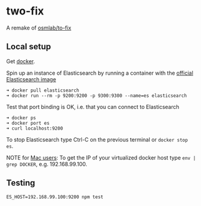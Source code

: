 # two-fix

A remake of [osmlab/to-fix](https://github.com/osmlab/to-fix-backend)

## Local setup

Get [docker](http://www.docker.com/).

Spin up an instance of Elasticsearch by running a container with the [official Elasticsearch image](https://hub.docker.com/_/elasticsearch/)
```
➜ docker pull elasticsearch
➜ docker run --rm -p 9200:9200 -p 9300:9300 --name=es elasticsearch
```

Test that port binding is OK, i.e. that you can connect to Elasticsearch
```
➜ docker ps
➜ docker port es
➜ curl localhost:9200
```

To stop Elasticsearch type Ctrl-C on the previous terminal or `docker stop es`.

NOTE for [Mac users](https://docs.docker.com/docker-for-mac/docker-toolbox/#/setting-up-to-run-docker-for-mac):
To get the IP of your virtualized docker host type `env | grep DOCKER`, e.g. 192.168.99.100.

## Testing

```
ES_HOST=192.168.99.100:9200 npm test
```
